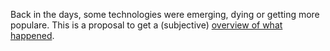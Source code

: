 Back in the days, some technologies were emerging, dying or getting more populare. This is a proposal to get a (subjective) [overview of what happened](https://github.com/tech-history/tech-history.github.io).

